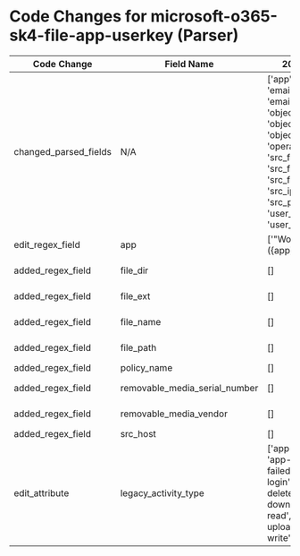 # Code Changes for microsoft-o365-sk4-file-app-userkey (Parser)

| Code Change | Field Name | 2025.14.1 | 2025.15.1 |
|-------------|------------|-----------|------------|
| changed_parsed_fields | N/A | ['app', 'email_address', 'email_domain', 'object', 'object_id', 'object_type', 'operation', 'src_file_ext', 'src_file_name', 'src_file_path', 'src_ip', 'src_port', 'time', 'user_agent', 'user_type'] | ['app', 'email_address', 'email_domain', 'file_dir', 'file_ext', 'file_name', 'file_path', 'object', 'object_id', 'object_type', 'operation', 'policy_name', 'removable_media_serial_number', 'removable_media_vendor', 'src_file_ext', 'src_file_name', 'src_file_path', 'src_host', 'src_ip', 'src_port', 'time', 'user_agent', 'user_type'] |
| edit_regex_field | app | ['"Workload":\s*"({app}[^"]+)"'] | ['"Application":\s*"({app}[^"]+)"', '"Workload":\s*"({app}[^"]+)"'] |
| added_regex_field | file_dir | [] | ['"ObjectId":\s*"({file_path}({file_dir}[^"]+[\\\/])({file_name}[^"]+?(\.(?!(_|-|\{))({file_ext}[^\\\.\s)"]+))?))"', 'exa_json_path=$.ObjectId,exa_regex=({file_path}({file_dir}[^"]+[\\\/])({file_name}[^"]+?(\.(?!(_|-|\{))({file_ext}[^\\\.\s)"]+))?))$'] |
| added_regex_field | file_ext | [] | ['"FileExtension":\s*"({file_ext}[^"]+)"', '"ObjectId":\s*"({file_path}({file_dir}[^"]+[\\\/])({file_name}[^"]+?(\.(?!(_|-|\{))({file_ext}[^\\\.\s)"]+))?))"', 'exa_json_path=$.ObjectId,exa_regex=({file_path}({file_dir}[^"]+[\\\/])({file_name}[^"]+?(\.(?!(_|-|\{))({file_ext}[^\\\.\s)"]+))?))$'] |
| added_regex_field | file_name | [] | ['"ObjectId":\s*"({file_path}({file_dir}[^"]+[\\\/])({file_name}[^"]+?(\.(?!(_|-|\{))({file_ext}[^\\\.\s)"]+))?))"', 'exa_json_path=$.ObjectId,exa_regex=({file_path}({file_dir}[^"]+[\\\/])({file_name}[^"]+?(\.(?!(_|-|\{))({file_ext}[^\\\.\s)"]+))?))$'] |
| added_regex_field | file_path | [] | ['"ObjectId":\s*"({file_path}({file_dir}[^"]+[\\\/])({file_name}[^"]+?(\.(?!(_|-|\{))({file_ext}[^\\\.\s)"]+))?))"', 'exa_json_path=$.ObjectId,exa_regex=({file_path}({file_dir}[^"]+[\\\/])({file_name}[^"]+?(\.(?!(_|-|\{))({file_ext}[^\\\.\s)"]+))?))$'] |
| added_regex_field | policy_name | [] | ['"PolicyName":\s*"({policy_name}[^"]+)"'] |
| added_regex_field | removable_media_serial_number | [] | ['"RemovableMediaDeviceAttributes.SerialNumber":\s*"({removable_media_serial_number}[^"]+)"'] |
| added_regex_field | removable_media_vendor | [] | ['"RemovableMediaDeviceAttributes.Manufacturer":\s*"({removable_media_vendor}[^"]+)"'] |
| added_regex_field | src_host | [] | ['"DeviceName":\s*"({src_host}[^"]+)"'] |
| edit_attribute | legacy_activity_type | ['app-activity', 'app-activity-failed', 'app-login', 'file-delete', 'file-download', 'file-read', 'file-upload', 'file-write'] | ['app-activity', 'app-activity-failed', 'app-login', 'file-delete', 'file-download', 'file-read', 'file-upload', 'file-write', 'usb-write'] |